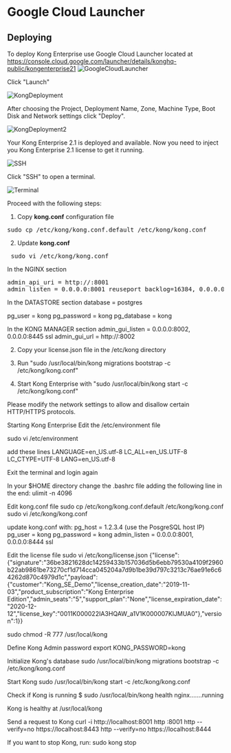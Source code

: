 # Google Cloud Launcher

## Deploying

To deploy Kong Enterprise use Google Cloud Launcher located at https://console.cloud.google.com/launcher/details/konghq-public/kongenterprise21
![GoogleCloudLauncher](https://github.com/Kong/gcp-marketplace/blob/main/screenshots/GoogleCloudLauncher.png)

Click "Launch"

![KongDeployment](https://github.com/Kong/gcp-marketplace/blob/main/screenshots/KongDeployment.png)

After choosing the Project, Deployment Name, Zone, Machine Type, Boot Disk and Network settings click "Deploy".

![KongDeployment2](https://github.com/Kong/gcp-marketplace/blob/main/screenshots/KongDeployment2.png)

Your Kong Enterprise 2.1 is deployed and available. Now you need to inject you Kong Enterprise 2.1 license to get it running.

![SSH](https://github.com/Kong/gcp-marketplace/blob/main/screenshots/SSH.png)

 Click "SSH" to open a terminal.

![Terminal](https://github.com/Kong/gcp-marketplace/blob/main/screenshots/Terminal.png)


Proceed with the following steps:

1. Copy <b>kong.conf</b> configuration file
<pre>
sudo cp /etc/kong/kong.conf.default /etc/kong/kong.conf
</pre>


2. Update <b>kong.conf</b>
 
 <pre>
 sudo vi /etc/kong/kong.conf
</pre>

In the NGINX section
<pre>
admin_api_uri = http://<vm-IPv4 Public IP>:8001
admin_listen = 0.0.0.0:8001 reuseport backlog=16384, 0.0.0.0:8444 http2 ssl reuseport backlog=16384
</pre>


In the DATASTORE section
database = postgres

pg_user = kong
pg_password = kong
pg_database = kong



In the KONG MANAGER section
admin_gui_listen = 0.0.0.0:8002, 0.0.0.0:8445 ssl
admin_gui_url = http://<vm-IPv4 Public IP>:8002




2. Copy your license.json file in the /etc/kong directory



3. Run "sudo /usr/local/bin/kong migrations bootstrap -c /etc/kong/kong.conf"

4. Start Kong Enterprise with "sudo /usr/local/bin/kong start -c /etc/kong/kong.conf"

Please modify the network settings to allow and disallow certain HTTP/HTTPS protocols.











Starting Kong Enterprise
Edit the /etc/environment file

sudo vi /etc/environment

add these lines
LANGUAGE=en_US.utf-8
LC_ALL=en_US.UTF-8
LC_CTYPE=UTF-8
LANG=en_US.utf-8

Exit the terminal and login again

In your $HOME directory change the .bashrc file adding the following line in the end:
ulimit -n 4096

Edit kong.conf file
sudo cp /etc/kong/kong.conf.default /etc/kong/kong.conf
sudo vi /etc/kong/kong.conf

update kong.conf with:
pg_host = 1.2.3.4 (use the PosgreSQL host IP)
pg_user = kong
pg_password = kong
admin_listen = 0.0.0.0:8001, 0.0.0.0:8444 ssl


Edit the license file
sudo vi /etc/kong/license.json
{"license":{"signature":"36be3821628dc14259433b157036d5b6ebb79530a4109f2960b22ab9861be73270cf1d714cca045204a7d9b1be39d797c3213c76ae91e6c64262d870c4979d1c","payload":{"customer":"Kong_SE_Demo","license_creation_date":"2019-11-03","product_subscription":"Kong Enterprise Edition","admin_seats":"5","support_plan":"None","license_expiration_date":"2020-12-12","license_key":"0011K000022IA3HQAW_a1V1K000007KlJMUA0"},"version":1}}



sudo chmod -R 777 /usr/local/kong


Define Kong Admin password
export KONG_PASSWORD=kong

Initialize Kong's database
sudo /usr/local/bin/kong migrations bootstrap -c /etc/kong/kong.conf

Start Kong
sudo /usr/local/bin/kong start -c /etc/kong/kong.conf

Check if Kong is running
$ sudo /usr/local/bin/kong health
nginx.......running

Kong is healthy at /usr/local/kong


Send a request to Kong
curl -i http://localhost:8001
http :8001
http --verify=no https://localhost:8443
http --verify=no https://localhost:8444


If you want to stop Kong, run:
sudo kong stop






